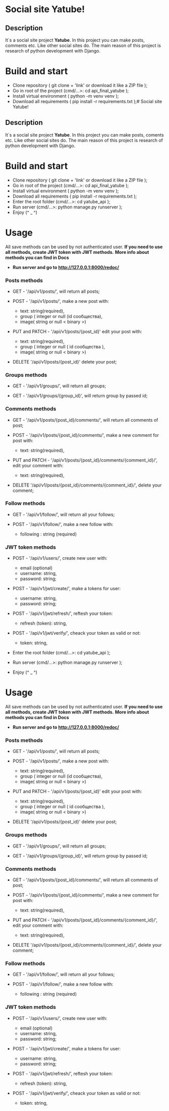 # Social site Yatube!

## Description

It`s a social site project **Yatube**. In this project you can make posts, comments etc. Like other social sites do. The main reason of this project is research of python development with Django.

# Build and start

-   Clone repository ( git clone + 'link' or download it like a ZIP file );
-   Go in root of the project (cmd/...>: cd api_final_yatube );
-   Install virtual environment ( python -m venv venv );
-   Download all requirements ( pip install -r requirements.txt );# Social site Yatube!

## Description

It`s a social site project **Yatube**. In this project you can make posts, coments etc. Like other social sites do. The main reason of this project is research of python development with Django.

# Build and start

-   Clone repository ( git clone + 'link' or download it like a ZIP file );
-   Go in root of the project (cmd/...>: cd api_final_yatube );
-   Install virtual environment ( python -m venv venv );
-   Download all requirements ( pip install -r requirements.txt );
-   Enter the root folder (cmd/...>: cd yatube_api );
-   Run server (cmd/...>: python manage.py runserver );
-   Enjoy (^ \_ ^)

# Usage

All save methods can be used by not authenticated user.
**If you need to use all methods, create JWT token with JWT methods.**
**More info about methods you can find in Docs**

-   **Run server and go to http://127.0.0.1:8000/redoc/**

### Posts methods

-   GET - '/api/v1/posts/', will return all posts;
-   POST - '/api/v1/posts/', make a new post with:

    -   text: string(required),
    -   group ( integer or null (id сообщества),
    -   image( string or null < binary >)

-   PUT and PATCH - '/api/v1/posts/{post_id}' edit your post with:
    -   text: string(required),
    -   group ( integer or null ( id сообщества ),
    -   image( string or null < binary >)
-   DELETE '/api/v1/posts/{post_id}' delete your post;

### Groups methods

-   GET - '/api/v1/groups/', will return all groups;

-   GET - '/api/v1/groups/{group_id}', will return group by passed id;

### Comments methods

-   GET - '/api/v1/posts/{post_id}/comments/', will return all comments of post;
-   POST - '/api/v1/posts/{post_id}/comments/', make a new comment for post with:

    -   text: string(required),

-   PUT and PATCH - '/api/v1/posts/{post_id}/comments/{comment_id}/', edit your comment with:
    -   text: string(required),
-   DELETE '/api/v1/posts/{post_id}/comments/{comment_id}/', delete your comment;

### Follow methods

-   GET - '/api/v1/follow/', will return all your follows;

-   POST - '/api/v1/follow/', make a new follow with:
    -   following : string (required)

### JWT token methods

-   POST - '/api/v1/users/', create new user with:

    -   email (optional)
    -   username: string,
    -   password: string;

-   POST - '/api/v1/jwt/create/', make a tokens for user:
    -   username: string,
    -   password: string;
-   POST - '/api/v1/jwt/refresh/', reftesh your token:
    -   refresh (token): string,
-   POST - '/api/v1/jwt/verify/', cheack your token as valid or not:

    -   token: string,

-   Enter the root folder (cmd/...>: cd yatube_api );
-   Run server (cmd/...>: python manage.py runserver );
-   Enjoy (^ _ ^)

# Usage

All save methods can be used by not authenticated user.
**If you need to use all methods, create JWT token with JWT methods.**
**More info about methods you can find in Docs**

-   **Run server and go to http://127.0.0.1:8000/redoc/**

### Posts methods

-   GET - '/api/v1/posts/', will return all posts;
-   POST - '/api/v1/posts/', make a new post with:

    -   text: string(required),
    -   group ( integer or null (id сообщества),
    -   image( string or null < binary >)

-   PUT and PATCH - '/api/v1/posts/{post_id}' edit your post with:
    -   text: string(required),
    -   group ( integer or null ( id сообщества ),
    -   image( string or null < binary >)
-   DELETE '/api/v1/posts/{post_id}' delete your post;

### Groups methods

-   GET - '/api/v1/groups/', will return all groups;

-   GET - '/api/v1/groups/{group_id}', will return group by passed id;

### Comments methods

-   GET - '/api/v1/posts/{post_id}/comments/', will return all comments of post;
-   POST - '/api/v1/posts/{post_id}/comments/', make a new comment for post with:

    -   text: string(required),

-   PUT and PATCH - '/api/v1/posts/{post_id}/comments/{comment_id}/', edit your comment with:
    -   text: string(required),
-   DELETE '/api/v1/posts/{post_id}/comments/{comment_id}/', delete your comment;

### Follow methods

-   GET - '/api/v1/follow/', will return all your follows;

-   POST - '/api/v1/follow/', make a new follow with:
    -   following : string (required)

### JWT token methods

-   POST - '/api/v1/users/', create new user with:

    -   email (optional)
    -   username: string,
    -   password: string;

-   POST - '/api/v1/jwt/create/', make a tokens for user:
    -   username: string,
    -   password: string;
-   POST - '/api/v1/jwt/refresh/', reftesh your token:
    -   refresh (token): string,
-   POST - '/api/v1/jwt/verify/', cheack your token as valid or not:
    -   token: string,
